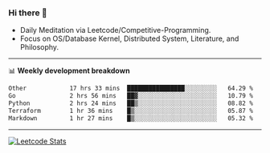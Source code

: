 ### Hi there 👋
* Daily Meditation via Leetcode/Competitive-Programming.
* Focus on OS/Database Kernel, Distributed System, Literature, and Philosophy.

-------

📊 **Weekly development breakdown**
<!--START_SECTION:waka-->

```txt
Other            17 hrs 33 mins  ████████████████░░░░░░░░░   64.29 %
Go               2 hrs 56 mins   ██▓░░░░░░░░░░░░░░░░░░░░░░   10.79 %
Python           2 hrs 24 mins   ██▒░░░░░░░░░░░░░░░░░░░░░░   08.82 %
Terraform        1 hr 36 mins    █▒░░░░░░░░░░░░░░░░░░░░░░░   05.87 %
Markdown         1 hr 27 mins    █▒░░░░░░░░░░░░░░░░░░░░░░░   05.32 %
```

<!--END_SECTION:waka-->

-------

[![Leetcode Stats](https://leetcard.jacoblin.cool/hzhang413?font=Fira+Mono)](https://leetcode.com/fxrc)
<!-- ![image](./cyberpunk-ghost-in-the-shell.gif)
![image](./gis-archive.png) -->
